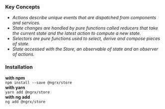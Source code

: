 ### Key Concepts
* _Actions describe unique events that are dispatched from components and services._
* _State changes are handled by pure functions called reducers that take the current state and the latest action to compute a new state._
* _Selectors are pure functions used to select, derive and compose pieces of state._
* _State accessed with the Store, an observable of state and an observer of actions._

### Installation 
**with npm**<br>
```npm install --save @ngrx/store ``` <br>
**with yarn**<br>
```yarn add @ngrx/store ``` <br>
**with ng add**<br>
```ng add @ngrx/store```


